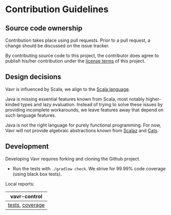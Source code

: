 # Contribution Guidelines

## Source code ownership

Contribution takes place using pull requests. Prior to a pull request, a change should be discussed on the issue tracker.

By contributing source code to this project, the contributor does agree to publish his/her contribution under the [license terms](./LICENSE) of this project.

## Design decisions

Vavr is influenced by Scala, we align to the [Scala language](https://www.scala-lang.org).

Java is missing essential features known from Scala, most notably higher-kinded types and lazy evaluation. Instead of trying to solve these issues by providing incomplete workarounds, we leave features away that depend on such language features.

Java is not the right language for purely functional programming. For now, Vavr will not provide algebraic abstractions known from [Scalaz](https://github.com/scalaz/scalaz) and [Cats](https://typelevel.org/cats/).

## Development

Developing Vavr requires forking and cloning the Github project.

* Run the tests with `./gradlew check`. We strive for 99.99% code coverage (using black box tests).

Local reports:

| vavr-control |
| --- |
| [tests](./vavr-control/build/reports/tests/test/index.html), [coverage](./vavr-control/build/reports/jacoco/test/html/index.html) |
